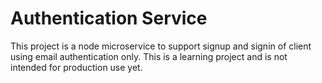 # Authentication Service

This project is a node microservice to support signup and signin of client using email authentication only.
This is a learning project and is not intended for production use yet.
